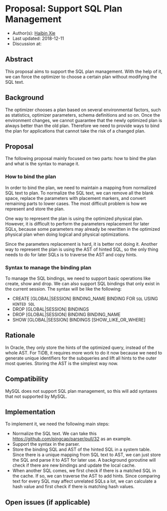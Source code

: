 # Proposal: Support SQL Plan Management

- Author(s): [Haibin Xie](https://github.com/lamxTyler)
- Last updated: 2018-12-11
- Discussion at:

## Abstract

This proposal aims to support the SQL plan management. With the help of it, we can force the optimizer to choose a certain plan without modifying the SQL text.

## Background

The optimizer chooses a plan based on several environmental factors, such as statistics, optimizer parameters, schema definitions and so on. Once the environment changes, we cannot guarantee that the newly optimized plan is always better than the old plan. Therefore we need to provide ways to bind the plan for applications that cannot take the risk of a changed plan.

## Proposal

The following proposal mainly focused on two parts: how to bind the plan and what is the syntax to manage it.

### How to bind the plan

In order to bind the plan, we need to maintain a mapping from normalized SQL text to plan. To normalize the SQL text, we can remove all the blank space, replace the parameters with placement markers,  and convert remaining parts to lower cases. The most difficult problem is how we represent and store the plan.

One way to represent the plan is using the optimized physical plan. However, it is difficult to perform the parameters replacement for later SQLs, because some parameters may already be rewritten in the optimized physical plan when doing logical and physical optimizations.

Since the parameters replacement is hard, it is better not doing it. Another way to represent the plan is using the AST of hinted SQL, so the only thing needs to do for later SQLs is to traverse the AST and copy hints.

### Syntax to manage the binding plan

To manage the SQL bindings, we need to support basic operations like create, show and drop. We can also support SQL bindings that only exist in the current session. The syntax will be like the following:

- CREATE [GLOBAL|SESSION] BINDING_NAME BINDING FOR `SQL`  USING `HINTED SQL`
- DROP [GLOBAL|SESSION] BINDINGS
- DROP [GLOBAL|SESSION] BINDING BINDING_NAME
- SHOW [GLOBAL|SESSION] BINDINGS [SHOW_LIKE_OR_WHERE]

## Rationale

In Oracle, they only store the hints of the optimized query, instead of the whole AST. For TiDB, it requires more work to do it now because we need to generate unique identifiers for the subqueries and lift all hints to the outer most queries. Storing the AST is the simplest way now.

## Compatibility

MySQL does not support SQL plan management, so this will add syntaxes that not supported by MySQL.

## Implementation

To implement it, we need the following main steps:

- Normalize the SQL text. We can take this https://github.com/pingcap/parser/pull/32 as an example.
- Support the syntax in the parser.
- Store the binding SQL and AST of the hinted SQL in a system table. Since there is a unique mapping from SQL text to AST, we can just store the SQL and parse it to AST for later use. A background goroutine will check if there are new bindings and update the local cache.
- When another SQL comes, we first check if there is a matched SQL in the cache. If so, we can traverse the AST to add hints. Since comparing text for every SQL may affect unrelated SQLs a lot, we can calculate a hash value and first check if there is matching hash values.

## Open issues (if applicable)
